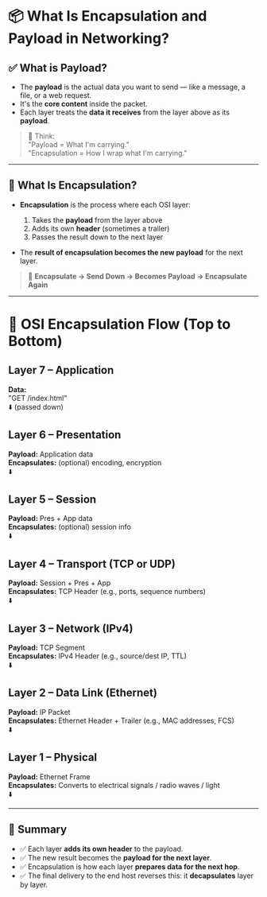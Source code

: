 # 📦 What Is Encapsulation and Payload in Networking?

## ✅ What is Payload?

- The **payload** is the actual data you want to send — like a message, a file, or a web request.
- It's the **core content** inside the packet.
- Each layer treats the **data it receives** from the layer above as its **payload**.

> 🧠 Think:  
> "Payload = What I'm carrying."  
> "Encapsulation = How I wrap what I'm carrying."

---

## 🔁 What Is Encapsulation?

- **Encapsulation** is the process where each OSI layer:
  1. Takes the **payload** from the layer above
  2. Adds its own **header** (sometimes a trailer)
  3. Passes the result down to the next layer

- The **result of encapsulation becomes the new payload** for the next layer.

> 🔄 **Encapsulate → Send Down → Becomes Payload → Encapsulate Again**

---

# 🔄 OSI Encapsulation Flow (Top to Bottom)

## Layer 7 – Application
**Data:**  
"GET /index.html"  
⬇️ (passed down)

## Layer 6 – Presentation
**Payload:** Application data  
**Encapsulates:** (optional) encoding, encryption  
⬇️

## Layer 5 – Session
**Payload:** Pres + App data  
**Encapsulates:** (optional) session info  
⬇️

## Layer 4 – Transport (TCP or UDP)
**Payload:** Session + Pres + App  
**Encapsulates:** TCP Header (e.g., ports, sequence numbers)  
⬇️

## Layer 3 – Network (IPv4)
**Payload:** TCP Segment  
**Encapsulates:** IPv4 Header (e.g., source/dest IP, TTL)  
⬇️

## Layer 2 – Data Link (Ethernet)
**Payload:** IP Packet  
**Encapsulates:** Ethernet Header + Trailer (e.g., MAC addresses, FCS)  
⬇️

## Layer 1 – Physical
**Payload:** Ethernet Frame  
**Encapsulates:** Converts to electrical signals / radio waves / light  
⬇️

---

## 🧠 Summary

- ✅ Each layer **adds its own header** to the payload.
- ✅ The new result becomes the **payload for the next layer**.
- ✅ Encapsulation is how each layer **prepares data for the next hop**.
- ✅ The final delivery to the end host reverses this: it **decapsulates** layer by layer.

